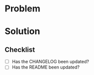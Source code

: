 # Problem

# Solution

## Checklist

- [ ] Has the CHANGELOG been updated?
- [ ] Has the README been updated?
